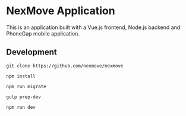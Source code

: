 # NexMove Application

This is an application built with a Vue.js frontend, Node.js backend and PhoneGap mobile application.

## Development

```
git clone https://github.com/nexmove/nexmove

npm install

npm run migrate

gulp prep-dev

npm run dev
```